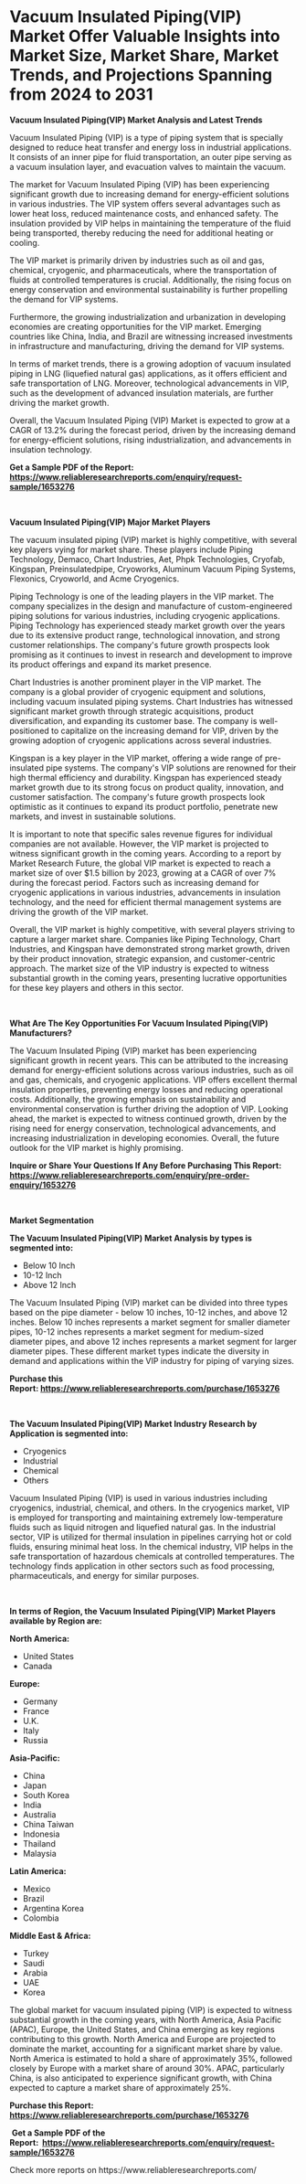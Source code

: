 <p><h1>Vacuum Insulated Piping(VIP) Market Offer Valuable Insights into Market Size, Market Share, Market Trends, and Projections Spanning from 2024 to 2031</h1></p><p><strong>Vacuum Insulated Piping(VIP) Market Analysis and Latest Trends</strong></p>
<p><p>Vacuum Insulated Piping (VIP) is a type of piping system that is specially designed to reduce heat transfer and energy loss in industrial applications. It consists of an inner pipe for fluid transportation, an outer pipe serving as a vacuum insulation layer, and evacuation valves to maintain the vacuum.</p><p>The market for Vacuum Insulated Piping (VIP) has been experiencing significant growth due to increasing demand for energy-efficient solutions in various industries. The VIP system offers several advantages such as lower heat loss, reduced maintenance costs, and enhanced safety. The insulation provided by VIP helps in maintaining the temperature of the fluid being transported, thereby reducing the need for additional heating or cooling.</p><p>The VIP market is primarily driven by industries such as oil and gas, chemical, cryogenic, and pharmaceuticals, where the transportation of fluids at controlled temperatures is crucial. Additionally, the rising focus on energy conservation and environmental sustainability is further propelling the demand for VIP systems.</p><p>Furthermore, the growing industrialization and urbanization in developing economies are creating opportunities for the VIP market. Emerging countries like China, India, and Brazil are witnessing increased investments in infrastructure and manufacturing, driving the demand for VIP systems.</p><p>In terms of market trends, there is a growing adoption of vacuum insulated piping in LNG (liquefied natural gas) applications, as it offers efficient and safe transportation of LNG. Moreover, technological advancements in VIP, such as the development of advanced insulation materials, are further driving the market growth.</p><p>Overall, the Vacuum Insulated Piping (VIP) Market is expected to grow at a CAGR of 13.2% during the forecast period, driven by the increasing demand for energy-efficient solutions, rising industrialization, and advancements in insulation technology.</p></p>
<p><strong>Get a Sample PDF of the Report:&nbsp; <a href="https://www.reliableresearchreports.com/enquiry/request-sample/1653276">https://www.reliableresearchreports.com/enquiry/request-sample/1653276</a></strong></p>
<p>&nbsp;</p>
<p><strong>Vacuum Insulated Piping(VIP) Major Market Players</strong></p>
<p><p>The vacuum insulated piping (VIP) market is highly competitive, with several key players vying for market share. These players include Piping Technology, Demaco, Chart Industries, Aet, Phpk Technologies, Cryofab, Kingspan, Preinsulatedpipe, Cryoworks, Aluminum Vacuum Piping Systems, Flexonics, Cryoworld, and Acme Cryogenics.</p><p>Piping Technology is one of the leading players in the VIP market. The company specializes in the design and manufacture of custom-engineered piping solutions for various industries, including cryogenic applications. Piping Technology has experienced steady market growth over the years due to its extensive product range, technological innovation, and strong customer relationships. The company's future growth prospects look promising as it continues to invest in research and development to improve its product offerings and expand its market presence.</p><p>Chart Industries is another prominent player in the VIP market. The company is a global provider of cryogenic equipment and solutions, including vacuum insulated piping systems. Chart Industries has witnessed significant market growth through strategic acquisitions, product diversification, and expanding its customer base. The company is well-positioned to capitalize on the increasing demand for VIP, driven by the growing adoption of cryogenic applications across several industries.</p><p>Kingspan is a key player in the VIP market, offering a wide range of pre-insulated pipe systems. The company's VIP solutions are renowned for their high thermal efficiency and durability. Kingspan has experienced steady market growth due to its strong focus on product quality, innovation, and customer satisfaction. The company's future growth prospects look optimistic as it continues to expand its product portfolio, penetrate new markets, and invest in sustainable solutions.</p><p>It is important to note that specific sales revenue figures for individual companies are not available. However, the VIP market is projected to witness significant growth in the coming years. According to a report by Market Research Future, the global VIP market is expected to reach a market size of over $1.5 billion by 2023, growing at a CAGR of over 7% during the forecast period. Factors such as increasing demand for cryogenic applications in various industries, advancements in insulation technology, and the need for efficient thermal management systems are driving the growth of the VIP market.</p><p>Overall, the VIP market is highly competitive, with several players striving to capture a larger market share. Companies like Piping Technology, Chart Industries, and Kingspan have demonstrated strong market growth, driven by their product innovation, strategic expansion, and customer-centric approach. The market size of the VIP industry is expected to witness substantial growth in the coming years, presenting lucrative opportunities for these key players and others in this sector.</p></p>
<p>&nbsp;</p>
<p><strong>What Are The Key Opportunities For Vacuum Insulated Piping(VIP) Manufacturers?</strong></p>
<p><p>The Vacuum Insulated Piping (VIP) market has been experiencing significant growth in recent years. This can be attributed to the increasing demand for energy-efficient solutions across various industries, such as oil and gas, chemicals, and cryogenic applications. VIP offers excellent thermal insulation properties, preventing energy losses and reducing operational costs. Additionally, the growing emphasis on sustainability and environmental conservation is further driving the adoption of VIP. Looking ahead, the market is expected to witness continued growth, driven by the rising need for energy conservation, technological advancements, and increasing industrialization in developing economies. Overall, the future outlook for the VIP market is highly promising.</p></p>
<p><strong>Inquire or Share Your Questions If Any Before Purchasing This Report: <a href="https://www.reliableresearchreports.com/enquiry/pre-order-enquiry/1653276">https://www.reliableresearchreports.com/enquiry/pre-order-enquiry/1653276</a></strong></p>
<p>&nbsp;</p>
<p><strong>Market Segmentation</strong></p>
<p><strong>The Vacuum Insulated Piping(VIP) Market Analysis by types is segmented into:</strong></p>
<p><ul><li>Below 10 Inch</li><li>10-12 Inch</li><li>Above 12 Inch</li></ul></p>
<p><p>The Vacuum Insulated Piping (VIP) market can be divided into three types based on the pipe diameter - below 10 inches, 10-12 inches, and above 12 inches. Below 10 inches represents a market segment for smaller diameter pipes, 10-12 inches represents a market segment for medium-sized diameter pipes, and above 12 inches represents a market segment for larger diameter pipes. These different market types indicate the diversity in demand and applications within the VIP industry for piping of varying sizes.</p></p>
<p><strong>Purchase this Report:&nbsp;<a href="https://www.reliableresearchreports.com/purchase/1653276">https://www.reliableresearchreports.com/purchase/1653276</a></strong></p>
<p>&nbsp;</p>
<p><strong>The Vacuum Insulated Piping(VIP) Market Industry Research by Application is segmented into:</strong></p>
<p><ul><li>Cryogenics</li><li>Industrial</li><li>Chemical</li><li>Others</li></ul></p>
<p><p>Vacuum Insulated Piping (VIP) is used in various industries including cryogenics, industrial, chemical, and others. In the cryogenics market, VIP is employed for transporting and maintaining extremely low-temperature fluids such as liquid nitrogen and liquefied natural gas. In the industrial sector, VIP is utilized for thermal insulation in pipelines carrying hot or cold fluids, ensuring minimal heat loss. In the chemical industry, VIP helps in the safe transportation of hazardous chemicals at controlled temperatures. The technology finds application in other sectors such as food processing, pharmaceuticals, and energy for similar purposes.</p></p>
<p>&nbsp;</p>
<p><strong>In terms of Region, the Vacuum Insulated Piping(VIP) Market Players available by Region are:</strong></p>
<p>
    <p> <strong> North America: </strong>
        <ul>
            <li>United States</li>
            <li>Canada</li>
        </ul>
        </p> 
    <p> <strong> Europe: </strong>
        <ul>
            <li>Germany</li>
            <li>France</li>
            <li>U.K.</li>
            <li>Italy</li>
            <li>Russia</li>
        </ul>
        </p> 
    <p> <strong> Asia-Pacific: </strong>
        <ul>
            <li>China</li>
            <li>Japan</li>
            <li>South Korea</li>
            <li>India</li>
            <li>Australia</li>
            <li>China Taiwan</li>
            <li>Indonesia</li>
            <li>Thailand</li>
            <li>Malaysia</li>
        </ul>
        </p> 
    <p> <strong> Latin America: </strong>
        <ul>
            <li>Mexico</li>
            <li>Brazil</li>
            <li>Argentina Korea</li>
            <li>Colombia</li>
        </ul>
        </p> 
    <p> <strong> Middle East & Africa: </strong>
        <ul>
            <li>Turkey</li>
            <li>Saudi</li>
            <li>Arabia</li>
            <li>UAE</li>
            <li>Korea</li>
        </ul>
    </p>
    </p>
<p><p>The global market for vacuum insulated piping (VIP) is expected to witness substantial growth in the coming years, with North America, Asia Pacific (APAC), Europe, the United States, and China emerging as key regions contributing to this growth. North America and Europe are projected to dominate the market, accounting for a significant market share by value. North America is estimated to hold a share of approximately 35%, followed closely by Europe with a market share of around 30%. APAC, particularly China, is also anticipated to experience significant growth, with China expected to capture a market share of approximately 25%.</p></p>
<p><strong>Purchase this Report: <a href="https://www.reliableresearchreports.com/purchase/1653276">https://www.reliableresearchreports.com/purchase/1653276</a></strong></p>
<p>&nbsp;<strong>Get a Sample PDF of the Report:&nbsp;&nbsp;<a href="https://www.reliableresearchreports.com/enquiry/request-sample/1653276">https://www.reliableresearchreports.com/enquiry/request-sample/1653276</a></strong></p>
<p><strong></strong></p>
<p>Check more reports on https://www.reliableresearchreports.com/</p>